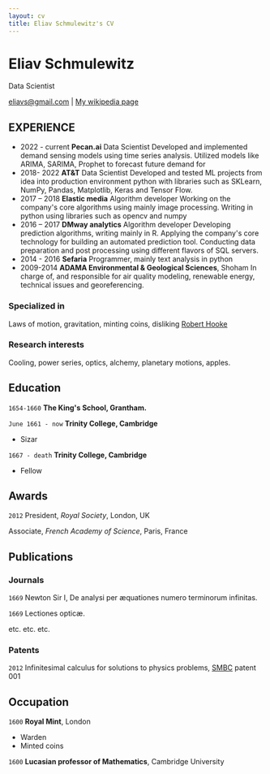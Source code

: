 ```yaml
---
layout: cv
title: Eliav Schmulewitz's CV
---
```

# Eliav Schmulewitz
Data Scientist

<div id="webaddress">
<a href="eliavs@gmail.com">eliavs@gmail.com</a>
| <a href="http://en.wikipedia.org/wiki/Isaac_Newton">My wikipedia page</a>
</div>


## EXPERIENCE

- 2022 - current **Pecan.ai**
Data Scientist 
Developed and implemented demand sensing models using time series analysis.
 Utilized models like ARIMA, SARIMA, Prophet to forecast future demand for
- 2018- 2022 **AT&T** 
Data Scientist 
Developed and tested ML projects from idea  into production environment 
python with libraries such as SKLearn, NumPy, Pandas, Matplotlib, Keras and Tensor Flow.
- 2017 – 2018 **Elastic media** 
Algorithm developer
 Working on the company's core algorithms using mainly image processing. Writing in python using libraries  such as   opencv and numpy
- 2016 – 2017 **DMway analytics** 
 Algorithm developer
Developing prediction algorithms, writing mainly in R. 
Applying the company's core technology for building an automated prediction tool. 
Conducting data preparation and post processing using different flavors of SQL servers.
- 2014 - 2016  **Sefaria** 
Programmer, mainly text analysis in python 
- 2009-2014 **ADAMA Environmental & Geological Sciences**, Shoham
In charge of, and responsible for air quality modeling, renewable energy, technical issues and
georeferencing.


### Specialized in

Laws of motion, gravitation, minting coins, disliking [Robert Hooke](http://en.wikipedia.org/wiki/Robert_Hooke)


### Research interests

Cooling, power series, optics, alchemy, planetary motions, apples.


## Education

`1654-1660`
__The King's School, Grantham.__

`June 1661 - now`
__Trinity College, Cambridge__

- Sizar

`1667 - death`
__Trinity College, Cambridge__

- Fellow



## Awards

`2012`
President, *Royal Society*, London, UK

Associate, *French Academy of Science*, Paris, France



## Publications

<!-- A list is also available [online](http://scholar.google.co.uk/citations?user=LTOTl0YAAAAJ) -->

### Journals

`1669`
Newton Sir I, De analysi per æquationes numero terminorum infinitas. 

`1669`
Lectiones opticæ.

etc. etc. etc.

### Patents

`2012`
Infinitesimal calculus for solutions to physics problems, [SMBC](http://www.techdirt.com/articles/20121011/09312820678/if-patents-had-been-around-time-newton.shtml) patent 001


## Occupation

`1600`
__Royal Mint__, London

- Warden
- Minted coins

`1600`
__Lucasian professor of Mathematics__, Cambridge University



<!-- ### Footer

Last updated: May 2013 -->


